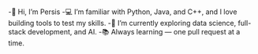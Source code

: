 -👋 Hi, I’m Persis 
-💻 I’m familiar with Python, Java, and C++, and I love building tools to test my skills.
-🚀 I’m currently exploring data science, full-stack development, and  AI.
-📚 Always learning — one pull request at a time.

